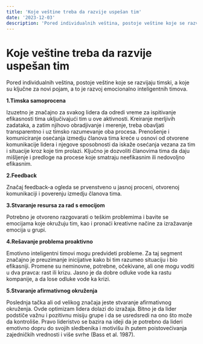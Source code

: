```yaml
---
title: 'Koje veštine treba da razvije uspešan tim'
date: '2023-12-03'
description: 'Pored individualnih veština, postoje veštine koje se razvijaju timski, a koje su ključne za novi pojam, a to je razvoj emocionalno inteligentnih timova.'
---
```


# Koje veštine treba da razvije uspešan tim

Pored individualnih veština, postoje veštine koje se razvijaju timski, a koje su ključne za novi pojam, a to je razvoj emocionalno inteligentnih timova.

**1.Timska samoprocena**

Izuzetno je značajno za svakog lidera da odredi vreme za ispitivanje efikasnosti tima uključivajući tim u ove aktivnosti. Kreiranje merljivih zadataka, a zatim njihovo obradjivanje i merenje, treba obavljati transparentno i uz timsko razumevanje oba procesa. Prenošenje i komuniciranje osećanja izmedju članova tima kreće u osnovi od otvorene komunikacije lidera i njegove sposobnosti da iskaže osećanja vezana za tim i situacije kroz koje tim prolazi. Ključno je dozvoliti članovima tima da daju mišljenje i predloge na procese koje smatraju neefikasnim ili nedovoljno efikasnim.

**2.Feedback**

Značaj feedback-a ogleda se prvenstveno u jasnoj proceni, otvorenoj komunikaciji i poverenju izmedju članova tima.

**3.Stvaranje resursa za rad s emocijom**

Potrebno je otvoreno razgovarati o teškim problemima i bavite se emocijama koje okružuju tim, kao i pronaći kreativne načine za izražavanje emocija u grupi.

**4.Rešavanje problema proaktivno**

Emotivno inteligentni timovi mogu predvideti probleme. Za taj segment značajno je preuzimanje inicijative kako bi tim razumeo situaciju i bio efikasniji. Promene su neminovne, potrebne, očekivane, ali one mogu voditi u dva pravca: rast ili krizu. Jasno je da dobre odluke vode ka rastu kompanije, a da lose odluke vode ka krizi.

**5.Stvaranje afirmativnog okruženja**

Poslednja tačka ali od velikog značaja jeste stvaranje afirmativnog okruženja. Ovde optimizam lidera dolazi do izražaja. Bitno je da lider podstiče važnu i pozitivnu misiju grupe i da se usredsredi na ono što može da kontroliše. Pravo lideristvo se bazira na ideji da je potrebno da lideri emotivno dopru do svojih sledbenika i motivišu ih putem poistovećivanja zajedničkih vrednosti i više svrhe (Bass et al. 1987).
